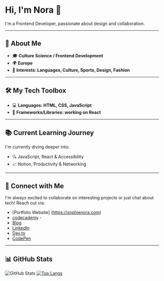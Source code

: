 # Hi, I'm Nora 👋

I'm a Frontend Developer, passionate about design and collaboration.


---

## 🌟 About Me
- 🎓 **Culture Science / Frontend Development**
- 🌍 **Europe** 
- 🎯 **Interests: Languages, Culture, Sports, Design, Fashion**

---

## 🛠 My Tech Toolbox
- 💻 **Languages: HTML, CSS, JavaScript**
- 🧰 **Frameworks/Libraries: working on React**

---

## 📚 Current Learning Journey
I'm currently diving deeper into:
- 🔍 JavaScript, React & Accessibility 
- 📈 Notion, Productivity & Networking

---

## 🤝 Connect with Me
I'm always excited to collaborate on interesting projects or just chat about tech! Reach out via:

- [Portfolio Website] (https://sophienora.com)
- [codecademy](https://www.codecademy.com/profiles/zofienora) -
- [Blog](https://noracodes.hashnode.dev)
- [LinkedIn](https://www.linkedin.com/feed/)
- [Dev.to](https://dev.to/zofienora)
- [CodePen]((https://codepen.io/zofienora))

---

## 📊 GitHub Stats
![GitHub Stats](https://github-readme-stats.vercel.app/api?username=zofienora&show_icons=true&theme=radical)
[![Top Langs](https://github-readme-stats.vercel.app/api/top-langs/?username=zofienora&layout=compact&theme=radical)](https://github.com/anuraghazra/github-readme-stats)

